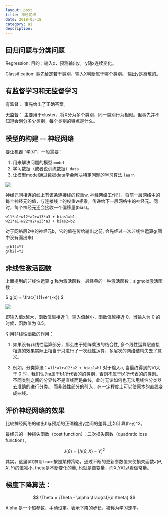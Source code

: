 ```yaml
---
layout: post
title: 神经网络
date: 2018-03-18
category: ai
description: 
---
```


## 回归问题与分类问题

Regression: 
目的：输入x，预测输出y。
y随x连续变化。

Classification:
事先给定若干类别，输入X判断属于哪个类别。
输出y是离散的。

## 有监督学习和无监督学习

有监督：
事先给出了正确答案。

无监督：
主要用于cluster，将X分为多个类别，同一类别行为相似。但事先并不知道会划分多少类别，每个类别的特点是什么。

## 模型的构建 -- 神经网络

要让机器 “学习”，一般需要：
1. 用来解决问题的模型 `model`
2. 学习数据（或者说训练数据）`data`
3. 让模型model通过数据data学会解决特定问题的学习算法 `learn`


![](https://dn-anything-about-doc.qbox.me/document-uid49570labid2864timestamp1493273626507.png)

神经元间相连的线上有该条连接线的权重w, 神经网络工作时，将前一层网络中的每个神经元的值，与连接线上的权重w相乘，传递给下一层网络中的神经元。同时，每个神经元还会接收一个偏移量(bias)。

```
w11*a1+w12*a2+w13*a3 + bias1=b1
w21*a1+w22*a2+w23*a3 + bias2=b2
```

对于网络层2中的神经元b，它的值在传给输出之前, 会先经过一次非线性运算g(图中没有画出来)

```
g(b1)=Y1  
g(b2)=Y2
```

## 非线性激活函数

上面提到的非线性运算 g 称为激活函数。最经典的一种激活函数：sigmoid激活函数：

$ g(x) = \frac{1}{1+e^{-x}} $ 

![](https://dn-anything-about-doc.qbox.me/document-uid49570labid2864timestamp1493102593501.png)

即输入值x越大，函数值越接近 1，输入值越小，函数值越接近 0，当输入为 0 的时候，函数值为 0.5。

引用非线性函数的作用：

1. 如果没有非线性运算部分，那么由于矩阵乘法的结合性, 多个线性运算层直接相连的效果实际上相当于只进行了一次线性运算，多层次的网络结构失去了意义。


2. 例如，分类算法：`w11*a1+w12*a2 + bias1=b1` 对于输入a, 当最终得到的b1大于 0 时，我们认为a属于b1所代表的的类别，否则不属于b1所代表的的类别。不同类别之间的分界线不是直线而是曲线，此时无论如何也无法用线性分类器去准确的进行分类。 而非线性部分的引入，在一定程度上可以使原本的直线变成曲线。

## 评价神经网络的效果

比较神经网络的输出h与预期的正确输出y之间的差异,比如计算(h-y)^2。

最经典的一种损失函数（cost function）：二次损失函数（quadratic loss function）。

$$ J(\theta) = [h(\theta, X) - Y]^2 $$

其实，这里`学习算法learn`按照某种策略，通过不断的更新参数值来使损失函数$J(\theta,X,Y)$的值减小, theta是不断变化的量, 也就是自变量，而X,Y可以看做常量。


## 梯度下降算法：

$$ \Theta = \Theta - \alpha \frac{dJ}{d \theta} $$

Alpha 是一个超参数，手动设定。表示下降的步长，被称为学习速率。



